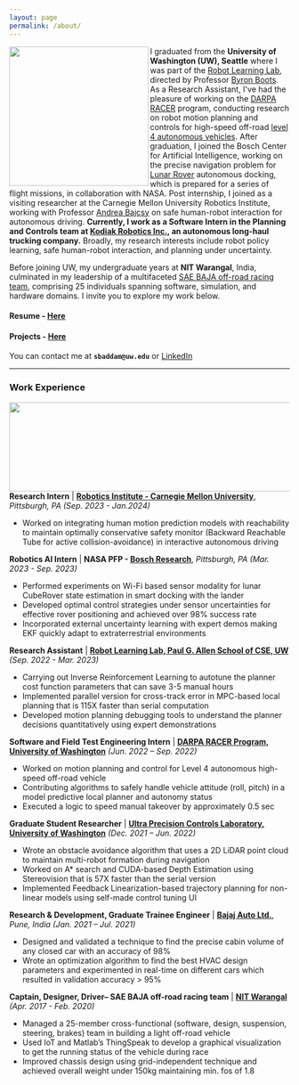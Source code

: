 ```yaml
---
layout: page
permalink: /about/
---
```


<!-- <div class="circle"> -->
<p align="left">
<img width=250 height=250 align="left" src="https://user-images.githubusercontent.com/100727983/209484812-b6a54ee3-8cb7-4b60-91b1-cea6a8ecf6b8.jpg">
</p>
<!-- </div> -->

I graduated from the **University of Washington (UW), Seattle** where I was part of the [Robot Learning Lab](https://robotlearning.cs.washington.edu/), directed by Professor [Byron Boots](https://homes.cs.washington.edu/~bboots/). As a Research Assistant, I've had the pleasure of working on the [DARPA RACER](https://www.darpa.mil/news-events/2022-09-16) program, conducting research on robot motion planning and controls for high-speed off-road [level 4 autonomous vehicles](https://www.youtube.com/watch?v=AlNOzhza7pg). After graduation, I joined the Bosch Center for Artificial Intelligence, working on the precise navigation problem for [Lunar Rover](https://www.youtube.com/watch?v=gUVb9g7R9Xk) autonomous docking, which is prepared for a series of flight missions, in collaboration with NASA. Post internship, I joined as a visiting researcher at the Carnegie Mellon University Robotics Institute, working with Professor [Andrea Bajcsy](https://www.cs.cmu.edu/~abajcsy/) on safe human-robot interaction for autonomous driving. **Currently, I work as a Software Intern in the Planning and Controls team at [Kodiak Robotics Inc.](https://kodiak.ai/), an autonomous long-haul trucking company.** Broadly, my research interests include robot policy learning, safe human-robot interaction, and planning under uncertainty.

Before joining UW, my undergraduate years at **NIT Warangal**, India, culminated in my leadership of a multifaceted [SAE BAJA off-road racing team](https://www.youtube.com/watch?v=sLZzWODQK2A), comprising 25 individuals spanning software, simulation, and hardware domains. I invite you to explore my work below.

#### Resume - [Here](https://drive.google.com/file/d/1ChWVWNzjM_d5DMquR7m-TofB2j3w3ocf/view?usp=sharing)
#### Projects - [Here](https://sandeepreddybaddam.github.io/projects/)

You can contact me at **`sbaddam@uw.edu`** or [LinkedIn](https://www.linkedin.com/in/sbaddam)

---

### Work Experience
<p align="left">
<img width=1080 height=160 align="left" src="https://github.com/sandeepreddybaddam/sandeepreddybaddam.github.io/assets/100727983/50a2a9ac-4300-40b3-830e-afa06664a4c6">
</p>
<br/>

**Research Intern** | **[Robotics Institute - Carnegie Mellon University](https://www.ri.cmu.edu/)**, *Pittsburgh, PA*  *(Sep. 2023 - Jan.2024)*
- Worked on integrating human motion prediction models with reachability to maintain optimally conservative safety monitor (Backward Reachable Tube for active collision-avoidance) in interactive autonomous driving

**Robotics AI Intern** | **NASA PFP - [Bosch Research](https://www.bosch.us/our-company/bosch-in-the-usa/)**, *Pittsburgh, PA*  *(Mar. 2023 - Sep. 2023)*
- Performed experiments on Wi-Fi based sensor modality for lunar CubeRover state estimation in smart docking with the lander
- Developed optimal control strategies under sensor uncertainties for effective rover positioning and achieved over 98% success rate
- Incorporated external uncertainty learning with expert demos making EKF quickly adapt to extraterrestrial environments

**Research Assistant** | **[Robot Learning Lab, Paul G. Allen School of CSE, UW](https://robotlearning.cs.washington.edu/)** *(Sep. 2022 - Mar. 2023)*
- Carrying out Inverse Reinforcement Learning to autotune the planner cost function parameters that can save  3-5 manual hours
- Implemented parallel version for cross-track error in MPC-based local planning that is 115X faster than serial computation
- Developed motion planning debugging tools to understand the planner decisions quantitatively using expert demonstrations

**Software and Field Test Engineering Intern** | **[DARPA RACER Program, University of Washington](https://racer.cs.washington.edu/)** *(Jun. 2022 – Sep. 2022)*
- Worked on motion planning and control for Level 4 autonomous high-speed off-road vehicle
- Contributing algorithms to safely handle vehicle attitude (roll, pitch) in a model predictive local planner and autonomy status
- Executed a logic to speed manual takeover by approximately 0.5 sec

**Graduate Student Researcher** | **[Ultra Precision Controls Laboratory, University of Washington](https://faculty.washington.edu/devasia/)** *(Dec. 2021 – Jun. 2022)*
- Wrote an obstacle avoidance algorithm that uses a 2D LiDAR point cloud  to maintain multi-robot formation during navigation
- Worked on A* search and CUDA-based Depth Estimation using Stereovision that is 57X faster than the serial version
- Implemented Feedback Linearization-based trajectory planning for non-linear models using self-made control tuning UI

**Research & Development, Graduate Trainee Engineer** | **[Bajaj Auto Ltd.](https://www.bajajauto.com/)**, *Pune, India* *(Jan. 2021 – Jul. 2021)*
- Designed and validated a technique to find the precise cabin volume of any closed car with an accuracy of 98%
- Wrote an optimization algorithm to find the best HVAC design parameters and experimented  in real-time on different cars which resulted in validation accuracy > 95%

**Captain, Designer, Driver– SAE BAJA off-road racing team** | **[NIT Warangal](https://www.nitw.ac.in/)** *(Apr. 2017 - Feb. 2020)*
- Managed a 25-member cross-functional (software, design, suspension, steering, brakes) team in building a light off-road vehicle
- Used IoT and Matlab’s ThingSpeak to develop a graphical visualization to get the running status of the vehicle during race
- Improved chassis design using grid-independent technique and achieved overall weight under 150kg maintaining min. fos of 1.8


